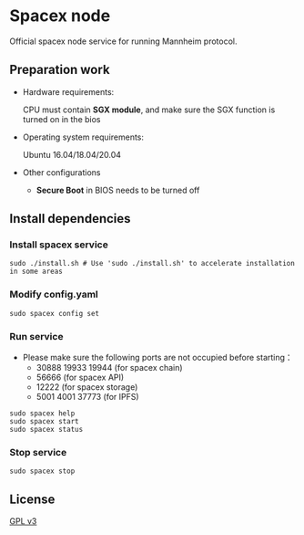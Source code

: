 # Spacex node
Official spacex node service for running Mannheim protocol.

## Preparation work
- Hardware requirements: 

  CPU must contain **SGX module**, and make sure the SGX function is turned on in the bios

- Operating system requirements:

  Ubuntu 16.04/18.04/20.04
  
- Other configurations

  - **Secure Boot** in BIOS needs to be turned off

## Install dependencies

### Install spacex service
```shell
sudo ./install.sh # Use 'sudo ./install.sh' to accelerate installation in some areas
```

### Modify config.yaml
```shell
sudo spacex config set
```

### Run service

- Please make sure the following ports are not occupied before starting：
  - 30888 19933 19944 (for spacex chain)
  - 56666 (for spacex API)
  - 12222 (for spacex storage)
  - 5001 4001 37773 (for IPFS)

```shell
sudo spacex help
sudo spacex start
sudo spacex status
```

### Stop service

```shell
sudo spacex stop
```

## License

[GPL v3](LICENSE)
